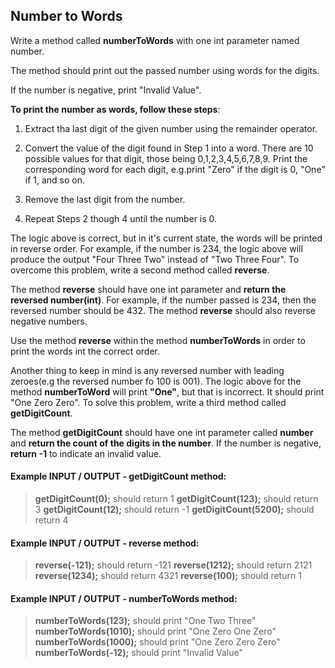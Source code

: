 ## Number to Words

Write a method called **numberToWords** with one int parameter named number.

The method should print out the passed number using words for the digits.

If the number is negative, print "Invalid Value".

**To print the number as words, follow these steps**:
1. Extract tha last digit of the given number using the remainder operator.
2. Convert the value of the digit found in Step 1 into a word. There are 10 possible values for 
that digit, those being 0,1,2,3,4,5,6,7,8,9. Print the corresponding word for each digit,
   e.g.print "Zero" if the digit is 0, "One" if 1, and so on.
   
3. Remove the last digit from the number.
4. Repeat Steps 2 though 4 until the number is 0.

The logic above is correct, but in it's current state, the words will be printed in reverse order. For
example, if the number is 234, the logic above will produce the output "Four Three Two" instead of
"Two Three Four". To overcome this problem, write a second method called **reverse**.

The method **reverse** should have one int parameter and **return the reversed number(int)**. For
example, if the number passed is 234, then the reversed number should be 432. The method **reverse**
should also reverse negative numbers.

Use the method **reverse** within the method **numberToWords** in order to print the words
int the correct order.

Another thing to keep in mind is any reversed number with leading zeroes(e.g the reversed number
fo 100 is 001). The logic above for the method **numberToWord** will print **"One"**, but that is
incorrect. It should print "One Zero Zero". To solve this problem, write a  third method called
**getDigitCount**.

The method **getDigitCount** should have one int parameter called **number** and **return the count
of the digits in the number**. If the number is negative, **return -1** to indicate an invalid value.

#### Example INPUT / OUTPUT - getDigitCount method:
> **getDigitCount(0);** should return 1
> **getDigitCount(123);** should return 3
> **getDigitCount(12);** should return -1
> **getDigitCount(5200);** should return 4

#### Example INPUT / OUTPUT - reverse method:
> **reverse(-121);** should return -121
> **reverse(1212);** should return 2121
> **reverse(1234);** should return 4321
> **reverse(100);** should return 1

#### Example INPUT / OUTPUT - numberToWords method:
> **numberToWords(123);** should print "One Two Three"
> **numberToWords(1010);** should print "One Zero One Zero"
> **numberToWords(1000);** should print "One Zero Zero Zero" 
> **numberToWords(-12);** should print "Invalid Value"